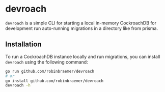 # devroach
`devroach` is a simple CLI for starting a local in-memory CockroachDB for development run auto-running migrations in a directory like from prisma.

## Installation

To run a CockroachDB instance locally and run migrations, you can install `devroach` using the following command:

```bash
go run github.com/robinbraemer/devroach
# or
go install github.com/robinbraemer/devroach
devroach -h
```